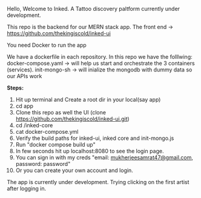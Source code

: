 Hello, Welcome to Inked. A Tattoo discovery paltform currently under development. 

This repo is the backend for our MERN stack app. 
The front end -> https://github.com/thekingiscold/inked-ui

You need Docker to run the app

We have a dockerfile in each repository. 
In this repo we have the folllwing: 
docker-compose.yaml -> will help us start and orchestrate the 3 containers (services). 
init-mongo-sh -> will inialize the mongodb with dummy data so our APIs work

__Steps:__

1. Hit up terminal and Create a root dir in your local(say app)
2. cd app
3. Clone this repo as well the UI (clone https://github.com/thekingiscold/inked-ui.git)
4. cd /inked-core
5. cat docker-compose.yml
6. Verify the build paths for inked-ui, inked core and init-mongo.js
7. Run "docker compose build up"
8. In few seconds hit up localhost:8080 to see the login page.
9. You can sign in with my creds "email: mukherjeesamrat47@gmail.com, password: password"
10. Or you can create your own account and login.

The app is currently under development. Trying clicking on the first artist after logging in.
